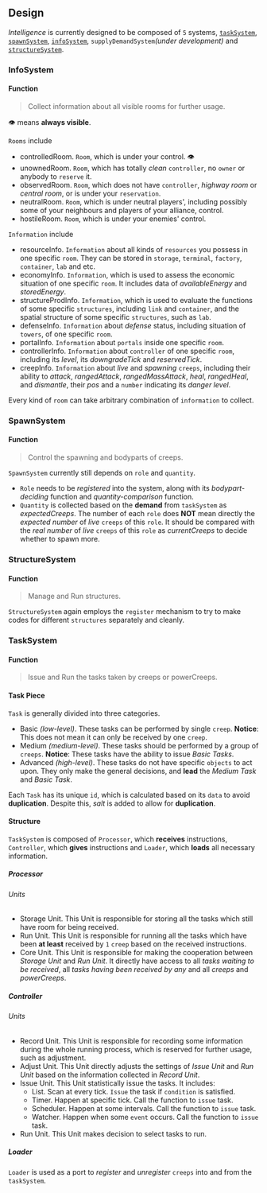 ## Design

*Intelligence* is currently designed to be composed of `5` systems, [`taskSystem`](taskSystem.md), [`spawnSystem`](spawnSystem.md), [`infoSystem`](infoSystem.md), `supplyDemandSystem`*(under development)* and [`structureSystem`](structureSystem.md).
### InfoSystem
#### Function
> Collect information about all visible rooms for further usage.

👁️ means **always visible**.

`Rooms` include
- controlledRoom. `Room`, which is under your control. 👁️
- unownedRoom. `Room`, which has totally *clean* `controller`, no `owner` or anybody to `reserve` it.
- observedRoom. `Room`, which does not have `controller`, *highway room* or *central room*, or is under your `reservation`.
- neutralRoom. `Room`, which is under neutral players', including possibly some of your neighbours and players of your alliance, control.
- hostileRoom. `Room`, which is under your enemies' control.

`Information` include
- resourceInfo. `Information` about all kinds of `resources` you possess in one specific `room`. They can be stored in `storage`, `terminal`, `factory`, `container`, `lab` and etc.
- economyInfo. `Information`, which is used to assess the economic situation of one specific `room`. It includes data of *availableEnergy* and *storedEnergy*.
- structureProdInfo. `Information`, which is used to evaluate the functions of some specific `structures`, including `link` and `container`, and the spatial structure of some specific `structures`, such as `lab`.
- defenseInfo. `Information` about *defense* status, including situation of `towers`, of one specific `room`.
- portalInfo. `Information` about `portals` inside one specific `room`.
- controllerInfo. `Information` about `controller` of one specific `room`, including its *level*, its *downgradeTick* and *reservedTick*.
- creepInfo. `Information` about *live* and *spawning* `creeps`, including their ability to *attack*, *rangedAttack*, *rangedMassAttack*, *heal*, *rangedHeal*, and *dismantle*, their *pos* and a `number` indicating its *danger level*.

Every kind of `room` can take arbitrary combination of `information` to collect.

### SpawnSystem
#### Function
> Control the spawning and bodyparts of creeps.

`SpawnSystem` currently still depends on `role` and `quantity`.
- `Role` needs to be *registered* into the system, along with its *bodypart-deciding* function and *quantity-comparison* function.
- `Quantity` is collected based on the **demand** from `taskSystem` as *expectedCreeps*. The number of each `role` does **NOT** mean directly the *expected number* of *live* `creeps` of this `role`. It should be compared with the *real number* of *live* `creeps` of this `role` as *currentCreeps* to decide whether to spawn more.

### StructureSystem
#### Function
> Manage and Run structures.

`StructureSystem` again employs the `register` mechanism to try to make codes for different `structures` separately and cleanly.

### TaskSystem
#### Function
> Issue and Run the tasks taken by creeps or powerCreeps.
#### Task Piece
`Task` is generally divided into three categories.
- Basic *(low-level)*. These tasks can be performed by single `creep`. **Notice**: This does not mean it can only be received by one `creep`.
- Medium *(medium-level)*. These tasks should be performed by a group of `creeps`. **Notice**: These tasks have the ability to issue *Basic Tasks*.
- Advanced *(high-level)*. These tasks do not have specific `objects` to act upon. They only make the general decisions, and **lead** the *Medium Task* and *Basic Task*.

Each `Task` has its unique `id`, which is calculated based on its `data` to avoid **duplication**. Despite this, *salt* is added to allow for **duplication**.
#### Structure
`TaskSystem` is composed of `Processor`, which **receives** instructions, `Controller`, which **gives** instructions and `Loader`, which **loads** all necessary information.

##### Processor
###### Units
- Storage Unit. This Unit is responsible for storing all the tasks which still have room for being received.
- Run Unit. This Unit is responsible for running all the tasks which have been **at least** received by `1` `creep` based on the received instructions.
- Core Unit. This Unit is responsible for making the cooperation between *Storage Unit* and *Run Unit*. It directly have access to all *tasks waiting to be received*, all *tasks having been received by any* and all *creeps* and *powerCreeps*.

##### Controller
###### Units
- Record Unit. This Unit is responsible for recording some information during the whole running process, which is reserved for further usage, such as adjustment.
- Adjust Unit. This Unit directly adjusts the settings of *Issue Unit* and *Run Unit* based on the information collected in *Record Unit*.
- Issue Unit. This Unit statistically issue the tasks. It includes:
    - List. Scan at every tick. `Issue` the task if `condition` is satisfied.
    - Timer. Happen at specific tick.  Call the function to `issue` task.
    - Scheduler. Happen at some intervals. Call the function to `issue` task.
    - Watcher. Happen when some `event` occurs. Call the function to `issue` task.
- Run Unit. This Unit makes decision to select tasks to run.

##### Loader
`Loader` is used as a port to *register* and *unregister* `creeps` into and from the `taskSystem`.
